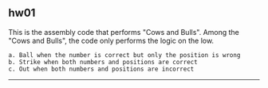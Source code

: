 ## hw01
This is the assembly code that performs "Cows and Bulls".
Among the "Cows and Bulls", the code only performs the logic on the low.

```
a. Ball when the number is correct but only the position is wrong
b. Strike when both numbers and positions are correct
c. Out when both numbers and positions are incorrect
```

---
